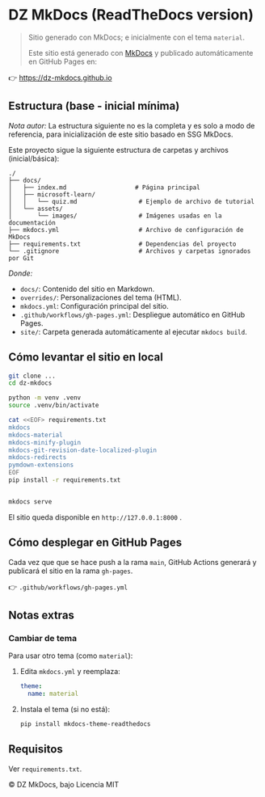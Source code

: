 # DZ MkDocs (ReadTheDocs version)
  
> Sitio generado con MkDocs; e inicialmente con el tema `material`.
>
> Este sitio está generado con [MkDocs](https://www.mkdocs.org/) y publicado automáticamente en GitHub Pages en:

👉 https://dz-mkdocs.github.io
 
## Estructura (base - inicial mínima) 

_Nota autor:_ La estructura siguiente no es la completa y es solo a modo de referencia, para inicialización de este sitio basado en SSG MkDocs.
                                                                                                                                                                                                                             
Este proyecto sigue la siguiente estructura de carpetas y archivos (inicial/básica):
 
```
./
├── docs/
│   ├── index.md                   # Página principal
│   ├── microsoft-learn/
│   │   └── quiz.md                 # Ejemplo de archivo de tutorial
│   └── assets/
│       └── images/                 # Imágenes usadas en la documentación
├── mkdocs.yml                      # Archivo de configuración de MkDocs
├── requirements.txt                # Dependencias del proyecto
└── .gitignore                      # Archivos y carpetas ignorados por Git
```

_Donde:_

- `docs/`: Contenido del sitio en Markdown.
- `overrides/`: Personalizaciones del tema (HTML).
- `mkdocs.yml`: Configuración principal del sitio.
- `.github/workflows/gh-pages.yml`: Despliegue automático en GitHub Pages.
- `site/`: Carpeta generada automáticamente al ejecutar `mkdocs build`.

## Cómo levantar el sitio en local

```bash
git clone ...
cd dz-mkdocs
```

```bash
python -m venv .venv
source .venv/bin/activate

cat <<EOF> requirements.txt
mkdocs
mkdocs-material
mkdocs-minify-plugin
mkdocs-git-revision-date-localized-plugin
mkdocs-redirects
pymdown-extensions
EOF
pip install -r requirements.txt


mkdocs serve
```

El sitio queda disponible en `http://127.0.0.1:8000` .

## Cómo desplegar en GitHub Pages

Cada vez que que se hace push a la rama `main`, GitHub Actions generará y publicará el sitio en la rama `gh-pages`.

👉 `.github/workflows/gh-pages.yml`

## Notas extras

### Cambiar de tema

Para usar otro tema (como `material`):

1. Edita `mkdocs.yml` y reemplaza:
   ```yaml
   theme:
     name: material
   ```
2. Instala el tema (si no está):
   ```bash
   pip install mkdocs-theme-readthedocs
   ```

## Requisitos

Ver `requirements.txt`.

© DZ MkDocs, bajo Licencia MIT
